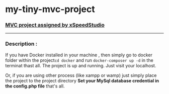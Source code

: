 # my-tiny-mvc-project 

### [MVC project assigned by xSpeedStudio](https://docs.google.com/document/d/1izjavOre__gkfGRqc55u-m9X_O7r6V4TpSuYoOAq0lA/edit?usp=sharing)

---

### Description :
If you have Docker installed in your machine , then simply go to docker folder within the project`cd docker` and run `docker-composer up -d` in the terminat thast all. The project is up and running. Just visit your localhost.

Or, if you are using other process (like xampp or wamp) just simply place the project to the project directory **Set your MySql database credential in the config.php file** that's all. 
 
